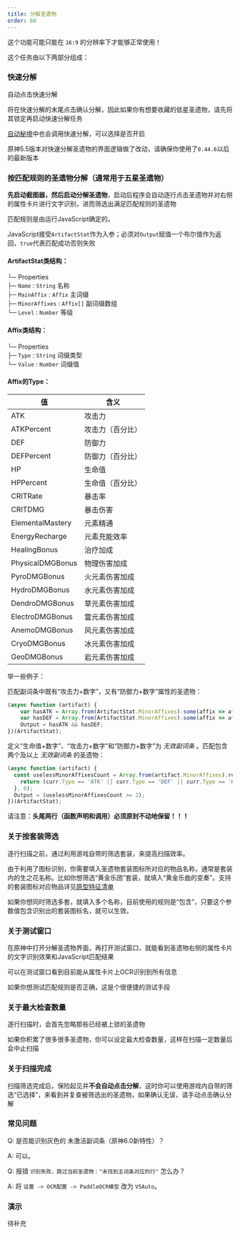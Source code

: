 ```yaml
---
title: 分解圣遗物
order: 60
---
```


这个功能可能只能在 `16:9` 的分辨率下才能够正常使用！

这个任务由以下两部分组成：

### 快速分解

自动点击快速分解

将在快速分解的末尾点击确认分解，因此如果你有想要收藏的低星圣遗物，请先将其锁定再启动快速分解任务

[自动秘境](/feats/task/domain.html)中也会调用快速分解，可以选择是否开启

原神5.5版本对快速分解圣遗物的界面逻辑做了改动，请确保你使用了`0.44.6`以后的最新版本

### 按匹配规则的圣遗物分解（通常用于五星圣遗物）

**先启动截图器，然后启动分解圣遗物**，启动后程序会自动逐行点击圣遗物并对右侧的属性卡片进行文字识别，进而筛选出满足匹配规则的圣遗物

匹配规则是由运行JavaScript确定的。

JavaScript接受`ArtifactStat`作为入参；必须对`Output`赋值一个布尔值作为返回，`true`代表匹配成功否则失败  

#### ArtifactStat类结构：  
└─ Properties  
    ├─ `Name` : `String` 名称  
    ├─ `MainAffix` : `Affix` 主词缀  
    ├─ `MinorAffixes` : `Affix[]` 副词缀数组  
    └─ `Level` : `Number` 等级  

#### Affix类结构：  
└─ Properties  
    ├─ `Type` : `String` 词缀类型  
    └─ `Value` : `Number` 词缀值  

#### Affix的Type：  
| 值 | 含义 |
|---------|---------|
| ATK | 攻击力 |
| ATKPercent | 攻击力（百分比） |
| DEF | 防御力 |
| DEFPercent | 防御力（百分比） |
| HP | 生命值 |
| HPPercent | 生命值（百分比） |
| CRITRate | 暴击率 |
| CRITDMG | 暴击伤害 |
| ElementalMastery | 元素精通 |
| EnergyRecharge | 元素充能效率 |
| HealingBonus | 治疗加成 |
| PhysicalDMGBonus | 物理伤害加成 |
| PyroDMGBonus | 火元素伤害加成 |
| HydroDMGBonus | 水元素伤害加成 |
| DendroDMGBonus | 草元素伤害加成 |
| ElectroDMGBonus | 雷元素伤害加成 |
| AnemoDMGBonus | 风元素伤害加成 |
| CryoDMGBonus | 冰元素伤害加成 |
| GeoDMGBonus | 岩元素伤害加成 |

举一些例子：

匹配副词条中既有“攻击力+数字”，又有“防御力+数字”属性的圣遗物：

```js
(async function (artifact) {
    var hasATK = Array.from(ArtifactStat.MinorAffixes).some(affix => affix.Type == 'ATK');
    var hasDEF = Array.from(ArtifactStat.MinorAffixes).some(affix => affix.Type == 'DEF');
    Output = hasATK && hasDEF;
})(ArtifactStat);
```

定义“生命值+数字”、“攻击力+数字”和“防御力+数字”为 *无效副词条* 。匹配包含两个及以上 *无效副词条* 的圣遗物：

```js
(async function (artifact) {
  const uselessMinorAffixesCount = Array.from(artifact.MinorAffixes).reduce((prev, curr) => {
    return (curr.Type == 'ATK' || curr.Type == 'DEF' || curr.Type == 'HP') ? prev + 1 : prev;
  }, 0);
  Output = (uselessMinorAffixesCount >= 2);
})(ArtifactStat);
```

请注意：**头尾两行（函数声明和调用）必须原封不动地保留！！！**

### 关于按套装筛选

逐行扫描之前，通过利用游戏自带的筛选套装，来提高扫描效率。  

由于利用了图标识别，你需要填入圣遗物套装图标所对应的物品名称，通常是套装内的生之花名称。比如你想筛选“黄金乐团”套装，就填入“黄金乐曲的变奏”。支持的套装图标对应物品详见[原型特征清单](https://github.com/babalae/bettergi-libraries/blob/main/BetterGI.Assets.Model/Assets/Model/Item/items.csv)

如果你想同时筛选多套，就填入多个名称，目前使用的规则是“包含”，只要这个参数值包含识别出的套装图标名，就可以生效。

### 关于测试窗口

在原神中打开分解圣遗物界面，再打开测试窗口，就能看到圣遗物右侧的属性卡片的文字识别效果和JavaScript匹配结果

可以在测试窗口看到目前能从属性卡片上OCR识别到所有信息

如果你想测试匹配规则是否正确，这是个很便捷的测试手段

### 关于最大检查数量

逐行扫描时，会首先忽略那些已经被上锁的圣遗物

如果你积累了很多很多圣遗物，你可以设定最大检查数量，这样在扫描一定数量后会中止扫描

### 关于扫描完成

扫描筛选完成后，保险起见并**不会自动点击分解**，这时你可以使用游戏内自带的筛选“已选择”，来看到并复查被筛选出的圣遗物，如果确认无误，请手动点击确认分解

### 常见问题

Q: 是否能识别灰色的 未激活副词条（原神6.0新特性）？

A: 可以。

Q: 报错 `识别失败，跳过当前圣遗物："未找到主词条对应的行"` 怎么办？

A: 将 `设置 -> OCR配置 -> PaddleOCR模型` 改为 `V5Auto`。

### 演示

待补充
